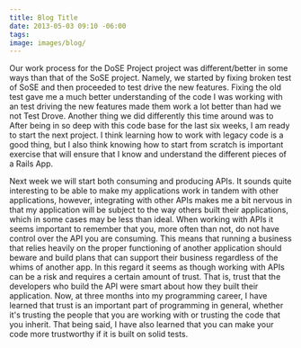 ```yaml
---
title: Blog Title
date: 2013-05-03 09:10 -06:00
tags:
image: images/blog/
---
```


Our work process for the DoSE Project project was different/better in some ways than that of the SoSE project.  Namely, we started by fixing broken test of SoSE and then proceeded to test drive the new features.  Fixing the old test gave me a much better understanding of the code I was working with an test driving the new features made them work a lot better than had we not Test Drove.  Another thing we did differently this time around was to After being in so deep with this code base for the last six weeks, I am ready to start the next project.  I think learning how to work with legacy code is a good thing, but I also think knowing how to start from scratch is important exercise that will ensure that I know and understand the different pieces of a Rails App.

Next week we will start both consuming and producing APIs.  It sounds quite interesting to be able to make my applications work in tandem with other applications, however, integrating with other APIs makes me a bit nervous in that my application will be subject to the way others built their applications, which in some cases may be less than ideal.  When working with APIs it seems important to remember that you, more often than not, do not have control over the API you are consuming. This means that running a business that relies heavily on the proper functioning of another application should beware and build plans that can support their business regardless of the whims of another app.  In this regard it seems as though working with APIs can be a risk and requires a certain amount of trust.  That is, trust that the developers who build the API were smart about how they built their application.  Now, at three months into my programming career, I have learned that trust is an important part of programming in general, whether it's trusting the people that you are working with or trusting the code that you inherit.  That being said, I have also learned that you can make your code more trustworthy if it is built on solid tests.
